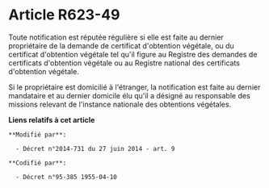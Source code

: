 # Article R623-49

Toute notification est réputée régulière si elle est faite au dernier propriétaire de la demande de certificat d'obtention
végétale, ou du certificat d'obtention végétale tel qu'il figure au Registre des demandes de certificats d'obtention végétale
ou au Registre national des certificats d'obtention végétale.

Si le propriétaire est domicilié à l'étranger, la notification est faite au dernier mandataire et au dernier domicile élu
qu'il a désigné au responsable des missions relevant de l'instance nationale des obtentions végétales.

**Liens relatifs à cet article**

	**Modifié par**:

	  - Décret n°2014-731 du 27 juin 2014 - art. 9

	**Codifié par**:

	  - Décret n°95-385 1955-04-10
